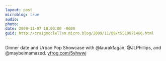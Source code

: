 ```yaml
---
layout: post
microblog: true
audio: 
photo: 
date: 2009-11-07 18:00:00 -0600
guid: http://craigmcclellan.micro.blog/2009/11/08/t5519071466.html
---
```

Dinner date and Urban Pop Showcase with @laurakfagan, @JLPhillips, and @maybeimamazed.  [yfrog.com/5yhwwj](http://yfrog.com/5yhwwj)
